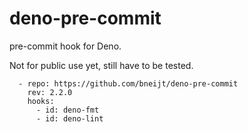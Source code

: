 # deno-pre-commit

pre-commit hook for Deno.

Not for public use yet, still have to be tested.

```
  - repo: https://github.com/bneijt/deno-pre-commit
    rev: 2.2.0
    hooks:
      - id: deno-fmt
      - id: deno-lint
```
